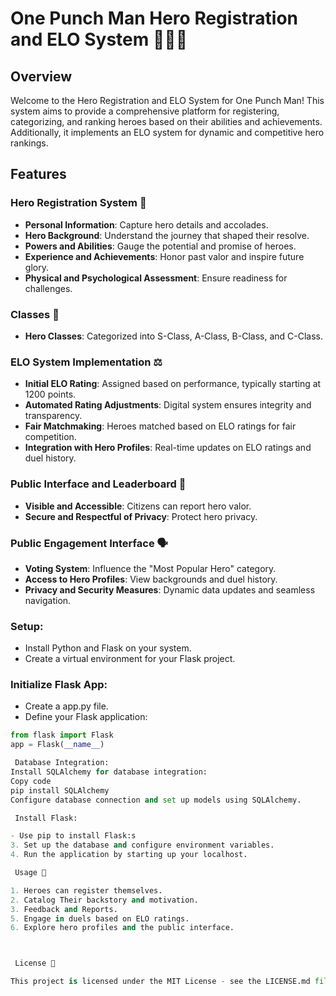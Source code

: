 # One Punch Man Hero Registration and ELO System 🦸‍♂️🥊
 
## Overview

Welcome to the Hero Registration and ELO System for One Punch Man! This system aims to provide a comprehensive platform for registering, categorizing, and ranking heroes based on their abilities and achievements. Additionally, it implements an ELO system for dynamic and competitive hero rankings.

## Features

### Hero Registration System  📝

- **Personal Information**: Capture hero details and accolades.
- **Hero Background**: Understand the journey that shaped their resolve.
- **Powers and Abilities**: Gauge the potential and promise of heroes.
- **Experience and Achievements**: Honor past valor and inspire future glory.
- **Physical and Psychological Assessment**: Ensure readiness for challenges.

### Classes 🏅

- **Hero Classes**: Categorized into S-Class, A-Class, B-Class, and C-Class.

### ELO System Implementation ⚖️

- **Initial ELO Rating**: Assigned based on performance, typically starting at 1200 points.
- **Automated Rating Adjustments**: Digital system ensures integrity and transparency.
- **Fair Matchmaking**: Heroes matched based on ELO ratings for fair competition.
- **Integration with Hero Profiles**: Real-time updates on ELO ratings and duel history.

### Public Interface and Leaderboard 🌟 

- **Visible and Accessible**: Citizens can report hero valor.
- **Secure and Respectful of Privacy**: Protect hero privacy.

### Public Engagement Interface 🗣️
 

- **Voting System**: Influence the "Most Popular Hero" category.
- **Access to Hero Profiles**: View backgrounds and duel history.
- **Privacy and Security Measures**: Dynamic data updates and seamless navigation.


 ### Setup:
- Install Python and Flask on your system.
- Create a virtual environment for your Flask project.
### Initialize Flask App:
- Create a app.py file.
- Define your Flask application:

```python
from flask import Flask
app = Flask(__name__)

 Database Integration:
Install SQLAlchemy for database integration:
Copy code
pip install SQLAlchemy
Configure database connection and set up models using SQLAlchemy.

 Install Flask:

- Use pip to install Flask:s
3. Set up the database and configure environment variables.
4. Run the application by starting up your localhost.

 Usage 🚀

1. Heroes can register themselves.
2. Catalog Their backstory and motivation.
3. Feedback and Reports.
5. Engage in duels based on ELO ratings.
6. Explore hero profiles and the public interface.



 License 📄 

This project is licensed under the MIT License - see the LICENSE.md file for details.
